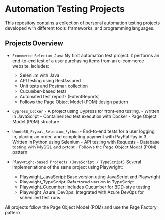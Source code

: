 # Automation Testing Projects
This repository contains a collection of personal automation testing projects developed with different tools, frameworks, and programming languages.

## Projects Overview

- `Ecommerce_Selenium_Java`
  My first automation test project. It performs an end-to-end test of a user purchasing items from an e-commerce website.
  Includes:

    - Selenium with Java
    - API testing using RestAssured
    - Unit tests and Postman collection
    - Cucumber-based tests
    - Automated test reports (ExtentReports)
    - Follows the Page Object Model (POM) design pattern

- `Cypress_Docker`
      - A project using Cypress for front-end testing.
      - Written in JavaScript
      - Containerized test execution with Docker
      - Page Object Model (POM) structure

- `Unode50_Paypal_Selenium_Python`
      - End-to-end tests for a user logging in, placing an order, and completing payment with PayPal Pay in 3.
      - Written in Python using Selenium
      - API testing with Requests
      - Database testing with MySQL and pytest
      - Follows the Page Object Model (POM) pattern

- `Playwright-based Projects (JavaScript / TypeScript)`
Several implementations of the same project using Playwright:
    - Playwright_JavaScript: Base version using JavaScript and Playwright
    - Playwright_TypeScript: Refactored version in TypeScript
    - Playwright_Cucumber: Includes Cucumber for BDD-style testing
    - Playwright_Azure_DevOps: Integrated with Azure DevOps for scheduled test runs.
      
All projects follow the Page Object Model (POM) and use the Page Factory pattern

